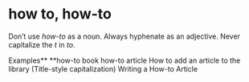 ﻿# how to, how-to

Don’t use *how-to* as a noun. Always hyphenate as an adjective. Never capitalize the *t* in *to*.

Examples**
**how-to book 
how-to article 
How to add an article to the library
(Title-style capitalization) Writing a How-to Article
